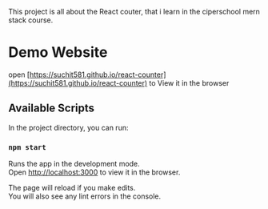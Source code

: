 This project is all about the React couter, that i learn in the ciperschool mern stack course.

# Demo Website
open [https://suchit581.github.io/react-counter](https://suchit581.github.io/react-counter) to View it in the browser

## Available Scripts
In the project directory, you can run:

### `npm start`

Runs the app in the development mode.<br />
Open [http://localhost:3000](http://localhost:3000) to view it in the browser.

The page will reload if you make edits.<br />
You will also see any lint errors in the console.


